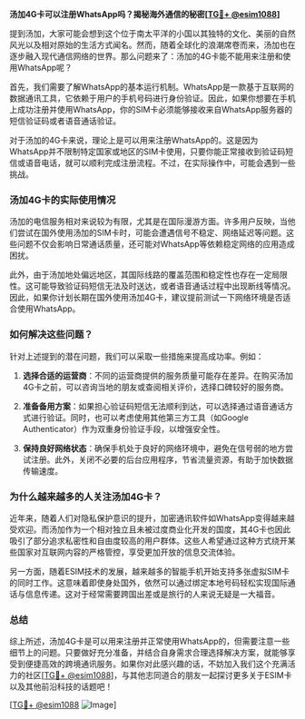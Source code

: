 **汤加4G卡可以注册WhatsApp吗？揭秘海外通信的秘密[[TG💪+ @esim1088](https://t.me/s/esim1088)]**

提到汤加，大家可能会想到这个位于南太平洋的小国以其独特的文化、美丽的自然风光以及相对原始的生活方式闻名。然而，随着全球化的浪潮席卷而来，汤加也在逐步融入现代通信网络的世界。那么问题来了：汤加的4G卡能不能用来注册和使用WhatsApp呢？

首先，我们需要了解WhatsApp的基本运行机制。WhatsApp是一款基于互联网的数据通讯工具，它依赖于用户的手机号码进行身份验证。因此，如果你想要在手机上成功注册并使用WhatsApp，你的SIM卡必须能够接收来自WhatsApp服务器的短信验证码或者语音通话验证。

对于汤加的4G卡来说，理论上是可以用来注册WhatsApp的。这是因为WhatsApp并不限制特定国家或地区的SIM卡使用，只要你能正常接收到验证码短信或语音电话，就可以顺利完成注册流程。不过，在实际操作中，可能会遇到一些挑战。

### 汤加4G卡的实际使用情况

汤加的电信服务相对来说较为有限，尤其是在国际漫游方面。许多用户反映，当他们尝试在国外使用汤加的SIM卡时，可能会遭遇信号不稳定、网络延迟等问题。这些问题不仅会影响日常通话质量，还可能对WhatsApp等依赖稳定网络的应用造成困扰。

此外，由于汤加地处偏远地区，其国际线路的覆盖范围和稳定性也存在一定局限性。这可能导致验证码短信无法及时送达，或者语音通话过程中出现断线等情况。因此，如果你计划长期在国外使用汤加4G卡，建议提前测试一下网络环境是否适合使用WhatsApp。

### 如何解决这些问题？

针对上述提到的潜在问题，我们可以采取一些措施来提高成功率。例如：

1. **选择合适的运营商**：不同的运营商提供的服务质量可能存在差异。在购买汤加4G卡之前，可以咨询当地的朋友或查阅相关评价，选择口碑较好的服务商。
   
2. **准备备用方案**：如果担心验证码短信无法顺利到达，可以选择通过语音通话方式进行验证。同时，也可以考虑使用其他第三方工具（如Google Authenticator）作为双重身份验证手段，以增强安全性。

3. **保持良好网络状态**：确保手机处于良好的网络环境中，避免在信号弱的地方尝试注册。此外，关闭不必要的后台应用程序，节省流量资源，有助于加快数据传输速度。

### 为什么越来越多的人关注汤加4G卡？

近年来，随着人们对隐私保护意识的提升，加密通讯软件如WhatsApp变得越来越受欢迎。而汤加作为一个相对独立且未被过度商业化开发的国度，其4G卡也因此吸引了部分追求私密性和自由度较高的用户群体。这些人希望通过这种方式绕开某些国家对互联网内容的严格管控，享受更加开放的信息交流体验。

另一方面，随着ESIM技术的发展，越来越多的智能手机开始支持多张虚拟SIM卡的同时工作。这意味着即使身处国外，依然可以通过绑定本地号码轻松实现国际通话与信息传递。这对于经常需要跨国出差或是旅行的人来说无疑是一大福音。

### 总结

综上所述，汤加4G卡是可以用来注册并正常使用WhatsApp的，但需要注意一些细节上的问题。只要做好充分准备，并结合自身需求合理选择解决方案，就能够享受到便捷高效的跨境通讯服务。如果你对此感兴趣的话，不妨加入我们这个充满活力的社区[[TG💪+ @esim1088](https://t.me/s/esim1088)]，与其他志同道合的朋友一起探讨更多关于ESIM卡以及其他前沿科技的话题吧！

[[TG💪+ @esim1088](https://t.me/s/esim1088) ![Image](https://i.postimg.cc/4NQfJmqS/Snipaste-2025-05-13-00-14-12.png)]